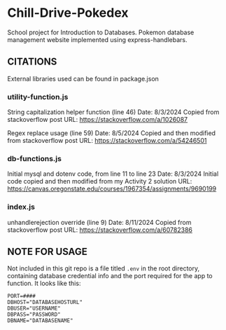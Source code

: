 # Chill-Drive-Pokedex
School project for Introduction to Databases. Pokemon database management website implemented using express-handlebars.


## CITATIONS
External libraries used can be found in package.json

### utility-function.js
String capitalization helper function (line 46)
Date: 8/3/2024
Copied from stackoverflow post
URL: https://stackoverflow.com/a/1026087

Regex replace usage (line 59)
Date: 8/5/2024
Copied and then modified from stackoverflow post
URL: https://stackoverflow.com/a/54246501

### db-functions.js
Initial mysql and dotenv code, from line 11 to line 23
Date: 8/3/2024
Initial code copied and then modified from my Activity 2 solution
URL: https://canvas.oregonstate.edu/courses/1967354/assignments/9690199

### index.js
unhandlerejection override (line 9)
Date: 8/11/2024
Copied from stackoverflow post
URL: https://stackoverflow.com/a/60782386


## NOTE FOR USAGE
Not included in this git repo is a file titled `.env` in the root directory, containing database credential info and the port required for the app to function.
It looks like this:

```
PORT=####
DBHOST="DATABASEHOSTURL"
DBUSER="USERNAME"
DBPASS="PASSWORD"
DBNAME="DATABASENAME"
```
